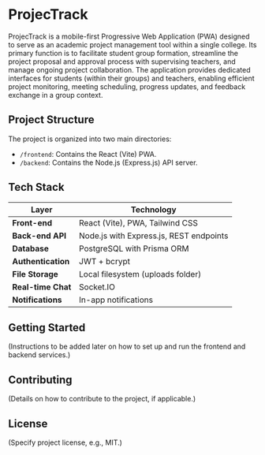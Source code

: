 # ProjecTrack

ProjecTrack is a mobile-first Progressive Web Application (PWA) designed to serve as an academic project management tool within a single college. Its primary function is to facilitate student group formation, streamline the project proposal and approval process with supervising teachers, and manage ongoing project collaboration. The application provides dedicated interfaces for students (within their groups) and teachers, enabling efficient project monitoring, meeting scheduling, progress updates, and feedback exchange in a group context.

## Project Structure

The project is organized into two main directories:

-   `/frontend`: Contains the React (Vite) PWA.
-   `/backend`: Contains the Node.js (Express.js) API server.

## Tech Stack

| Layer              | Technology                             |
| ------------------ | -------------------------------------- |
| **Front-end** | React (Vite), PWA, Tailwind CSS        |
| **Back-end API** | Node.js with Express.js, REST endpoints|
| **Database** | PostgreSQL with Prisma ORM             |
| **Authentication** | JWT + bcrypt                           |
| **File Storage** | Local filesystem (uploads folder)      |
| **Real-time Chat** | Socket.IO                              |
| **Notifications** | In-app notifications                   |

## Getting Started

(Instructions to be added later on how to set up and run the frontend and backend services.)

## Contributing

(Details on how to contribute to the project, if applicable.)

## License

(Specify project license, e.g., MIT.)
